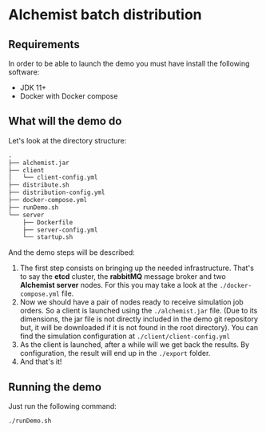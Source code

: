 # Alchemist batch distribution

## Requirements

In order to be able to launch the demo you must have install the following software:

* JDK 11+
* Docker with Docker compose

## What will the demo do

Let's look at the directory structure:
```txt
.
├── alchemist.jar
├── client
│   └── client-config.yml
├── distribute.sh
├── distribution-config.yml
├── docker-compose.yml
├── runDemo.sh
└── server
    ├── Dockerfile
    ├── server-config.yml
    └── startup.sh
```

And the demo steps will be described:

1. The first step consists on bringing up the needed infrastructure. That's to say the **etcd** cluster, the **rabbitMQ** message broker and two **Alchemist server** nodes. For this you may take a look at the `./docker-compose.yml` file.
2. Now we should have a pair of nodes ready to receive simulation job orders. So a client is launched using the `./alchemist.jar` file. (Due to its dimensions, the jar file is not directly included in the demo git repository but, it will be downloaded if it is not found in the root directory). You can find the simulation configuration at `./client/client-config.yml`
3. As the client is launched, after a while will we get back the results. By configuration, the result will end up in the `./export` folder.
4. And that's it!

## Running the demo

Just run the following command:

```bash
./runDemo.sh
```

